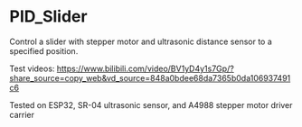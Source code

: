 # PID_Slider
Control a slider with stepper motor and ultrasonic distance sensor to a specified position. 

Test videos: 
https://www.bilibili.com/video/BV1yD4y1s7Gp/?share_source=copy_web&vd_source=848a0bdee68da7365b0da106937491c6

Tested on ESP32, SR-04 ultrasonic sensor, and A4988 stepper motor driver carrier
